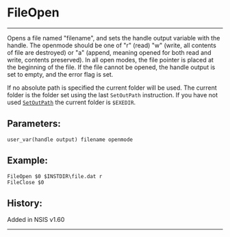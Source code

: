 # FileOpen

---

Opens a file named "filename", and sets the handle output variable with the handle. The openmode should be one of "r" (read) "w" (write, all contents of file are destroyed) or "a" (append, meaning opened for both read and write, contents preserved). In all open modes, the file pointer is placed at the beginning of the file. If the file cannot be opened, the handle output is set to empty, and the error flag is set.

If no absolute path is specified the current folder will be used. The current folder is the folder set using the last `SetOutPath` instruction. If you have not used [`SetOutPath`][1] the current folder is `$EXEDIR`.

## Parameters:

    user_var(handle output) filename openmode

## Example:

	FileOpen $0 $INSTDIR\file.dat r
	FileClose $0

## History:

Added in NSIS v1.60

---

[1]: SetOutPath.md